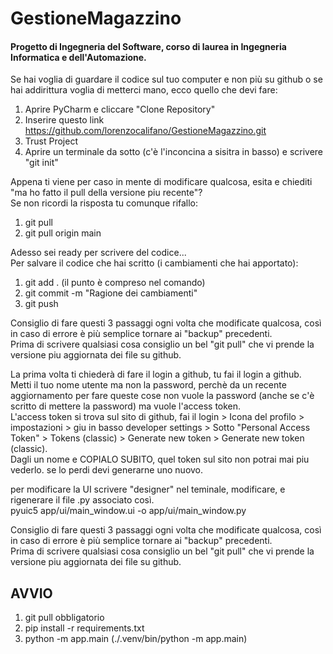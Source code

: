 # GestioneMagazzino
#### Progetto di Ingegneria del Software, corso di laurea in Ingegneria Informatica e dell'Automazione.

Se hai voglia di guardare il codice sul tuo computer e non più su github o se hai addirittura voglia di metterci mano, ecco quello che devi fare:
1. Aprire PyCharm e cliccare "Clone Repository"
2. Inserire questo link https://github.com/lorenzocalifano/GestioneMagazzino.git 
3. Trust Project
4. Aprire un terminale da sotto (c'è l'inconcina a sisitra in basso) e scrivere "git init"

Appena ti viene per caso in mente di modificare qualcosa, esita e chiediti "ma ho fatto il pull della versione piu recente"?\
Se non ricordi la risposta tu comunque rifallo:
1. git pull
2. git pull origin main

Adesso sei ready per scrivere del codice...\
Per salvare il codice che hai scritto (i cambiamenti che hai apportato):
1. git add . (il punto è compreso nel comando)
2. git commit -m "Ragione dei cambiamenti"
3. git push

Consiglio di fare questi 3 passaggi ogni volta che modificate qualcosa, così in caso di errore è più semplice tornare ai "backup" precedenti.\
Prima di scrivere qualsiasi cosa consiglio un bel "git pull" che vi prende la versione piu aggiornata dei file su github.

La prima volta ti chiederà di fare il login a github, tu fai il login a github.\
Metti il tuo nome utente ma non la password, perchè da un recente aggiornamento per fare queste cose non vuole la password (anche se c'è scritto di mettere la password) ma vuole l'access token.\
L'access token si trova sul sito di github, fai il login > Icona del profilo > impostazioni > giu in basso developer settings > Sotto "Personal Access Token" > Tokens (classic) > Generate new token > Generate new token (classic).\
Dagli un nome e COPIALO SUBITO, quel token sul sito non potrai mai piu vederlo. se lo perdi devi generarne uno nuovo.

per modificare la UI scrivere "designer" nel teminale, modificare, e rigenerare il file .py associato così.\
pyuic5 app/ui/main_window.ui -o app/ui/main_window.py

Consiglio di fare questi 3 passaggi ogni volta che modificate qualcosa, così in caso di errore è più semplice tornare ai "backup" precedenti.\
Prima di scrivere qualsiasi cosa consiglio un bel "git pull" che vi prende la versione piu aggiornata dei file su github.

## AVVIO
1. git pull obbligatorio
2. pip install -r requirements.txt 
3. python -m app.main (./.venv/bin/python -m app.main)